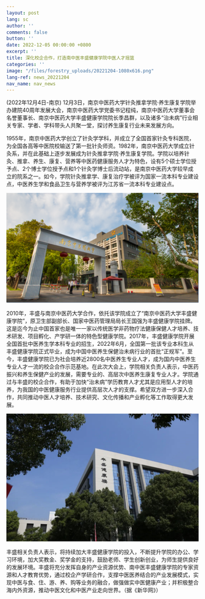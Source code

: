 ```yaml
---
layout: post
lang: sc
author: ''
comments: false
button: ''
date: 2022-12-05 00:00:00 +0800
excerpt: ''
title: 深化校企合作，打造南中医丰盛健康学院中医人才摇篮
categories: ''
image: "/files/forestry_uploads/20221204-1080x616.png"
lang-ref: news_20221204
nav_name: nav_news
---
```


(2022年12月4日-南京) 12月3日，南京中医药大学针灸推拿学院·养生康复学院举办建院40周年发展大会，南京中医药大学党委书记程纯，南京中医药大学董事会名誉董事长、南京中医药大学丰盛健康学院院长季昌群，以及诸多“治未病”行业相关专家、学者、学科带头人共聚一堂，探讨养生康复行业未来发展方向。

1955年，南京中医药大学创立了针灸学学科，并成立了全国首家针灸专科医院，为全国各高等中医院校输送了第一批针灸师资。1982年，南京中医药大学成立针灸系，并在此基础上逐步发展成为针灸推拿学院·养生康复学院。学院以培养针灸、推拿、养生、康复、营养等中医药健康服务人才为特色，设有5个硕士学位授予点、2个博士学位授予点和1个针灸学博士后流动站，是南京中医药大学较早成立的院系之一。如今，学院针灸推拿学、康复治疗学被评为国家一流本科专业建设点，中医养生学和食品卫生与营养学被评为江苏省一流本科专业建设点。

![](/files/forestry_uploads/20221204-1080x616.png)

2010年，丰盛与南京中医药大学合作，依托该学院成立了“南京中医药大学丰盛健康学院”，原卫生部副部长、国家中医药管理局局长王国强为丰盛健康学院挂牌。这是迄今为止中国首家也是唯一一家以传统医学非药物疗法健康保健人才培养、技术研发、项目孵化、产学研一体的特色型健康学院。2017年，丰盛健康学院开展全国首批中医养生学本科专业的招生，2022年6月，全国第一批该专业本科生从丰盛健康学院正式毕业，成为中国中医养生保健治未病行业的首批“正规军”。至今，丰盛健康学院已为社会培养近2800名中医养生专业人才，成为国内中医养生专业人才一流的校企合作示范基地。在此次大会上，学院相关负责人表示，中医药振兴和养生保健产业的发展，需要专业的、高层次中医养生康复专业人才。学院通过与丰盛的校企合作，有助于加快“治未病”学历教育人才尤其是应用型人才的培养，为我国的中医健康服务行业提供高层次人才的支撑。希望双方进一步深入合作，共同推动中医人才培养、技术研究、文化传播和产业孵化等工作取得更大发展。

![](/files/forestry_uploads/20221204-1080x720.png)

丰盛相关负责人表示，将持续加大丰盛健康学院的投入，不断提升学院的办公、学习环境，加大奖教金、奖学金的支持，鼓励老师、学生创新创业，为师生提供良好的发展环境。丰盛将充分发挥自身的产业资源优势、南中医丰盛健康学院的专家资源和人才教育优势，通过校企产学研合作，支撑中医医养结合的产业发展模式，实现中医与食、住、游、养、购等业务的融合，做强做实中医健康产业；并积极整合海内外资源，推动中医文化和中医产业走向世界。（据《新华网》）